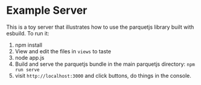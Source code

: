 # Example Server
This is a toy server that illustrates how to use the parquetjs library built with esbuild.
To run it: 
1. npm install
1. View and edit the files in `views` to taste   
1. node app.js
1. Build and serve the parquetjs bundle in the main parquetjs directory: `npm run serve`    
1. visit `http://localhost:3000` and click buttons, do things in the console.
